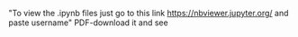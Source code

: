 "To view the .ipynb files just go to this link https://nbviewer.jupyter.org/  and paste username"
PDF-download it and see
